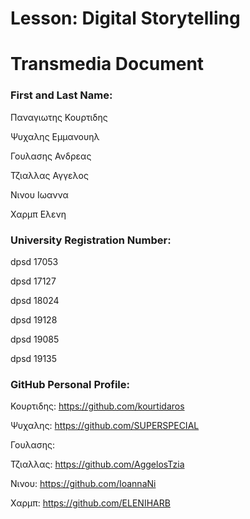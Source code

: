 # Lesson: Digital Storytelling
# Transmedia Document

### First and Last Name:

Παναγιωτης Κουρτιδης

Ψυχαλης Εμμανουηλ

Γουλασης Ανδρεας

Τζιαλλας Αγγελος

Νινου Ιωαννα

Χαρμπ Ελενη 


### University Registration Number: 

dpsd 17053

dpsd 17127

dpsd 18024

dpsd 19128

dpsd 19085 

dpsd 19135

### GitHub Personal Profile:

Κουρτιδης: https://github.com/kourtidaros

Ψυχαλης: https://github.com/SUPERSPECIAL

Γουλασης:

Τζιαλλας: https://github.com/AggelosTzia

Νινου: https://github.com/IoannaNi

Χαρμπ: https://github.com/ELENIHARB
